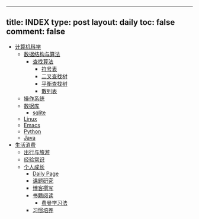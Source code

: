 ---
title: INDEX
type: post
layout: daily
toc: false
comment: false
------
- [计算机科学](/gknows/计算机科学)
  - [数据结构与算法](/gknows/数据结构与算法)
    - [查找算法](/gknows/查找算法)
      - [符号表](/gknows/符号表)
      - [二叉查找树](/gknows/二叉查找树)
      - [平衡查找树](/gknows/平衡查找树)
      - [散列表](/gknows/散列表)
  - [操作系统](/gknows/操作系统)
  - [数据库](/gknows/数据库)
    - [sqlite](/gknows/sqlite)
  - [Linux](/gknows/linux)
  - [Emacs](/gknows/emacs)
  - [Python](/gknows/python)
  - [Java](/gknows/java)
- [生活消费](/gknows/生活消费)
  - [出行与旅游](/gknows/出行与旅游)
  - [经验常识](/gknows/经验常识)
  - [个人成长](/gknows/个人成长)
    - [Daily Page](/gknows/daily-page)
    - [课题研究](/gknows/课题研究)
    - [博客撰写](/gknows/博客撰写)
    - [书籍阅读](/gknows/书籍阅读)
      - [费曼学习法](/gknows/费曼学习法)
    - [习惯培养](/gknows/习惯培养)
